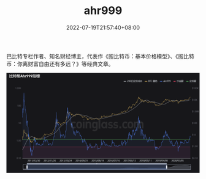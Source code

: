 ﻿---
weight: 
title: "ahr999"
description: "巴比特专栏作者、知名财经博主，代表作《囤比特币：基本价格模型》、《囤比特币：你离财富自由还有多远？》等经典文章"
date: 2022-07-19T21:57:40+08:00
lastmod: 2022-07-19T16:45:40+08:00
draft: falsev
authors: ["ovorr"]
featuredImage: "ahr999.png"
link: "https://www.coinglass.com/zh-TW/pro/i/ahr999"
tags: ["微博","ahr999"]
categories: ["navigation"]
navigation: ["微博"]
lightgallery: true
toc: true
pinned: false
recommend: false
recommend1: false
---
巴比特专栏作者、知名财经博主，代表作《囤比特币：基本价格模型》、《囤比特币：你离财富自由还有多远？》等经典文章。

![a](a.png)